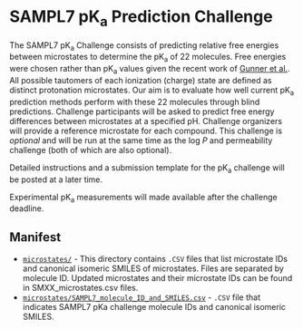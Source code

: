 # SAMPL7 pK<sub>a</sub> Prediction Challenge

The SAMPL7 pK<sub>a</sub> Challenge consists of predicting relative free energies between microstates to determine the pK<sub>a</sub> of 22 molecules. Free energies were chosen rather than pK<sub>a</sub> values given the recent work of [Gunner et al.](https://link.springer.com/content/pdf/10.1007/s10822-020-00280-7.pdf). All possible tautomers of each ionization (charge) state are defined as distinct protonation microstates. Our aim is to evaluate how well current pK<sub>a</sub> prediction methods perform with these 22 molecules through blind predictions. Challenge participants will be asked to predict free energy differences between microstates at a specified pH. Challenge organizers will provide a reference microstate for each compound. This challenge is *optional* and will be run at the same time as the log *P* and permeability challenge (both of which are also optional).  


Detailed instructions and a submission template for the pK<sub>a</sub> challenge will be posted at a later time.

Experimental pK<sub>a</sub> measurements will made available after the challenge deadline.

## Manifest
- [`microstates/`](microstates/) - This directory contains `.CSV` files that list microstate IDs and canonical isomeric SMILES of microstates. Files are separated by molecule ID. Updated microstates and their microstate IDs can be found in SMXX_microstates.csv files.
- [`microstates/SAMPL7_molecule_ID_and_SMILES.csv`](microstates/SAMPL7_molecule_ID_and_SMILES.csv) - `.CSV` file that indicates SAMPL7 pKa challenge molecule IDs and canonical isomeric SMILES.

